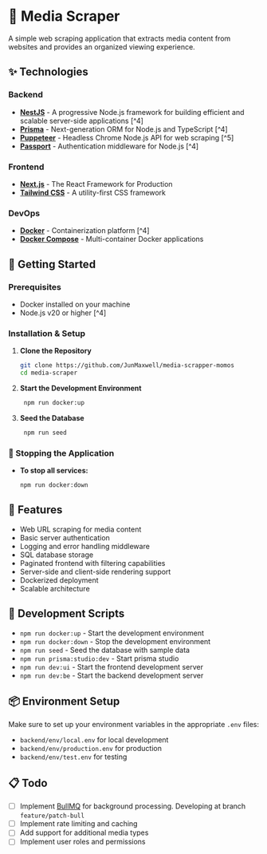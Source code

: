 # 🎯 Media Scraper

A simple web scraping application that extracts media content from websites and provides an organized viewing experience.

## ✨ Technologies

### Backend
- **[NestJS](https://nestjs.com/)** - A progressive Node.js framework for building efficient and scalable server-side applications [^4]
- **[Prisma](https://www.prisma.io/)** - Next-generation ORM for Node.js and TypeScript [^4]
- **[Puppeteer](https://pptr.dev/)** - Headless Chrome Node.js API for web scraping [^5]
- **[Passport](https://www.passportjs.org/)** - Authentication middleware for Node.js [^4]

### Frontend
- **[Next.js](https://nextjs.org/)** - The React Framework for Production
- **[Tailwind CSS](https://tailwindcss.com/)** - A utility-first CSS framework

### DevOps
- **[Docker](https://www.docker.com/)** - Containerization platform [^4]
- **[Docker Compose](https://docs.docker.com/compose/)** - Multi-container Docker applications

## 🚀 Getting Started

### Prerequisites
- Docker installed on your machine
- Node.js v20 or higher [^4]

### Installation & Setup

1. **Clone the Repository**
   ```bash
   git clone https://github.com/JunMaxwell/media-scrapper-momos
   cd media-scraper
   ```
2. **Start the Development Environment**
   ```bash
    npm run docker:up
   ```
3. **Seed the Database**
   ```bash
    npm run seed
   ```

### 🛑 Stopping the Application
- **To stop all services:** 
    ```bash
    npm run docker:down
    ```

## 📝 Features
- Web URL scraping for media content
- Basic server authentication
- Logging and error handling middleware
- SQL database storage
- Paginated frontend with filtering capabilities
- Server-side and client-side rendering support
- Dockerized deployment
- Scalable architecture

## 🔧 Development Scripts
- `npm run docker:up` - Start the development environment
- `npm run docker:down` - Stop the development environment
- `npm run seed` - Seed the database with sample data
- `npm run prisma:studio:dev` - Start prisma studio
- `npm run dev:ui` - Start the frontend development server
- `npm run dev:be` - Start the backend development server

## 📦 Environment Setup
Make sure to set up your environment variables in the appropriate `.env` files:
- `backend/env/local.env` for local development
- `backend/env/production.env` for production
- `backend/env/test.env` for testing

## 📋 Todo
- [ ] Implement [BullMQ](https://docs.nestjs.com/techniques/queues) for background processing. Developing at branch `feature/patch-bull`
- [ ] Implement rate limiting and caching
- [ ] Add support for additional media types
- [ ] Implement user roles and permissions

